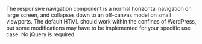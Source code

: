 The responsive navigation component is a normal horizontal navigation on large screen, and collapses down to an off-canvas model on small viewports. The default HTML should work within the confines of WordPress, but some modifications may have to be implemented for your specific use case. No jQuery is required.
